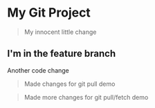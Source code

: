 # My Git Project

> My innocent little change

## I'm in the feature branch

Another code change

> Made changes for git pull demo

> Made more changes for git pull/fetch demo
